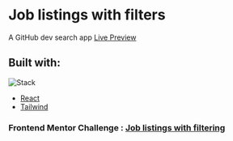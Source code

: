 # Job listings with filters

A GitHub dev search app
[Live Preview](https://vsilagy.github.io/job-listings)

## Built with:

![Stack](https://skillicons.dev/icons?i=react,tailwind)

- [React](https://reactjs.org/)
- [Tailwind](https://tailwindcss.com/)

### Frontend Mentor Challenge : [Job listings with filtering](https://www.frontendmentor.io/challenges/job-listings-with-filtering-ivstIPCt)
